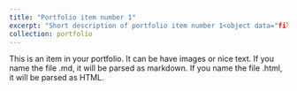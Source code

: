 ```yaml
---
title: "Portfolio item number 1"
excerpt: "Short description of portfolio item number 1<object data="files/PhD_CV_Adrian_Enders.docx.pdf" width="1000" height="1000" type='application/pdf'/>"
collection: portfolio
---
```


This is an item in your portfolio. It can be have images or nice text. If you name the file .md, it will be parsed as markdown. If you name the file .html, it will be parsed as HTML. 
